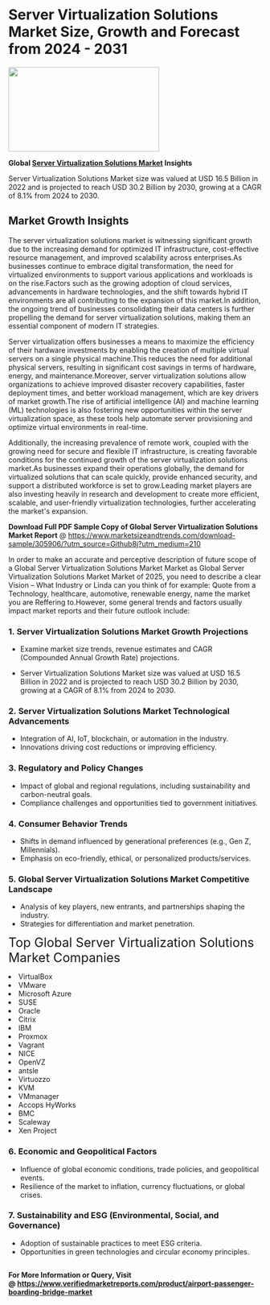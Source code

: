 <H1>Server Virtualization Solutions Market Size, Growth and Forecast from 2024 - 2031</H1><img class="aligncenter size-medium wp-image-584254" src="https://thirdeyenews.in/wp-content/uploads/2024/09/Global-Market-Research-300x168.jpeg" alt="" width="300" height="168" /><p><strong>Global&nbsp;<a href="https://www.marketsizeandtrends.com/download-sample/305906/?utm_source=Github8j?utm_medium=210">Server Virtualization Solutions Market</a> Insights</strong></p><p>Server Virtualization Solutions Market size was valued at USD 16.5 Billion in 2022 and is projected to reach USD 30.2 Billion by 2030, growing at a CAGR of 8.1% from 2024 to 2030.</p><p><h2>Market Growth Insights</h2> <p>The server virtualization solutions market is witnessing significant growth due to the increasing demand for optimized IT infrastructure, cost-effective resource management, and improved scalability across enterprises.As businesses continue to embrace digital transformation, the need for virtualized environments to support various applications and workloads is on the rise.Factors such as the growing adoption of cloud services, advancements in hardware technologies, and the shift towards hybrid IT environments are all contributing to the expansion of this market.In addition, the ongoing trend of businesses consolidating their data centers is further propelling the demand for server virtualization solutions, making them an essential component of modern IT strategies.</p> <p>Server virtualization offers businesses a means to maximize the efficiency of their hardware investments by enabling the creation of multiple virtual servers on a single physical machine.This reduces the need for additional physical servers, resulting in significant cost savings in terms of hardware, energy, and maintenance.Moreover, server virtualization solutions allow organizations to achieve improved disaster recovery capabilities, faster deployment times, and better workload management, which are key drivers of market growth.The rise of artificial intelligence (AI) and machine learning (ML) technologies is also fostering new opportunities within the server virtualization space, as these tools help automate server provisioning and optimize virtual environments in real-time.</p> <p>Additionally, the increasing prevalence of remote work, coupled with the growing need for secure and flexible IT infrastructure, is creating favorable conditions for the continued growth of the server virtualization solutions market.As businesses expand their operations globally, the demand for virtualized solutions that can scale quickly, provide enhanced security, and support a distributed workforce is set to grow.Leading market players are also investing heavily in research and development to create more efficient, scalable, and user-friendly virtualization technologies, further accelerating the market's expansion.</p> <p><span class=""><strong>Download Full PDF Sample Copy of Global Server Virtualization Solutions Market Report</strong> @ <a href="https://www.marketsizeandtrends.com/download-sample/305906/?utm_source=Github8j?utm_medium=210" target="_blank">https://www.marketsizeandtrends.com/download-sample/305906/?utm_source=Github8j?utm_medium=210</a></span></p><p>In order to make an accurate and perceptive description of future scope of a Global&nbsp;Server Virtualization Solutions Market Market as Global&nbsp;Server Virtualization Solutions Market Market of 2025, you need to describe a clear Vision &ndash; What Industry or Linda can you think of for example: Quote from a Technology, healthcare, automotive, renewable energy, name the market you are Reffering to.However, some general trends and factors usually impact market reports and their future outlook include:</p><h3>1.&nbsp;<strong>Server Virtualization Solutions Market Growth Projections</strong></h3><ul><li>Examine market size trends, revenue estimates and CAGR (Compounded Annual Growth Rate) projections.</li><li><p>Server Virtualization Solutions Market size was valued at USD 16.5 Billion in 2022 and is projected to reach USD 30.2 Billion by 2030, growing at a CAGR of 8.1% from 2024 to 2030.</p></li></ul><h3>2.&nbsp;<strong>Server Virtualization Solutions Market Technological Advancements</strong></h3><ul><li>Integration of AI, IoT, blockchain, or automation in the industry.</li><li>Innovations driving cost reductions or improving efficiency.</li></ul><h3>3.&nbsp;<strong>Regulatory and Policy Changes</strong></h3><ul><li>Impact of global and regional regulations, including sustainability and carbon-neutral goals.</li><li>Compliance challenges and opportunities tied to government initiatives.</li></ul><h3>4.&nbsp;<strong>Consumer Behavior Trends</strong></h3><ul><li>Shifts in demand influenced by generational preferences (e.g., Gen Z, Millennials).</li><li>Emphasis on eco-friendly, ethical, or personalized products/services.</li></ul><h3>5.&nbsp;<strong>Global Server Virtualization Solutions Market Competitive Landscape</strong></h3><ul><li>Analysis of key players, new entrants, and partnerships shaping the industry.</li><li>Strategies for differentiation and market penetration.</li></ul><p data-pm-slice="1 1 []"><span style="color: inherit; font-family: inherit; font-size: 25px;">Top Global Server Virtualization Solutions Market Companies</span></p><div class="" data-test-id=""><p><li>VirtualBox</li><li> VMware</li><li> Microsoft Azure</li><li> SUSE</li><li> Oracle</li><li> Citrix</li><li> IBM</li><li> Proxmox</li><li> Vagrant</li><li> NICE</li><li> OpenVZ</li><li> antsle</li><li> Virtuozzo</li><li> KVM</li><li> VMmanager</li><li> Accops HyWorks</li><li> BMC</li><li> Scaleway</li><li> Xen Project</li></p></div><h3>6.&nbsp;<strong>Economic and Geopolitical Factors</strong></h3><ul><li>Influence of global economic conditions, trade policies, and geopolitical events.</li><li>Resilience of the market to inflation, currency fluctuations, or global crises.</li></ul><h3>7.&nbsp;<strong>Sustainability and ESG (Environmental, Social, and Governance)</strong></h3><ul><li>Adoption of sustainable practices to meet ESG criteria.</li><li>Opportunities in green technologies and circular economy principles.</li></ul><h2><strong style="font-size: 14px;">For More Information or Query, Visit @&nbsp;</strong><a style="background-color: #ffffff; font-size: 14px;" href="https://www.marketsizeandtrends.com/report/server-virtualization-solutions-market/" target="_blank">https://www.verifiedmarketreports.com/product/airport-passenger-boarding-bridge-market</a></h2>